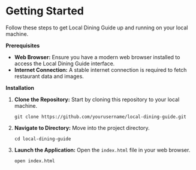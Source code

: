 # Getting Started

Follow these steps to get Local Dining Guide up and running on your local machine.

**Prerequisites**

- **Web Browser:** Ensure you have a modern web browser installed to access the Local Dining Guide interface.
- **Internet Connection:** A stable internet connection is required to fetch restaurant data and images.

**Installation**

1. **Clone the Repository:** Start by cloning this repository to your local machine.
    ```
    git clone https://github.com/yourusername/local-dining-guide.git
    ```

2. **Navigate to Directory:** Move into the project directory.
    ```
    cd local-dining-guide
    ```

3. **Launch the Application:** Open the `index.html` file in your web browser.
    ```
    open index.html
    ``` 